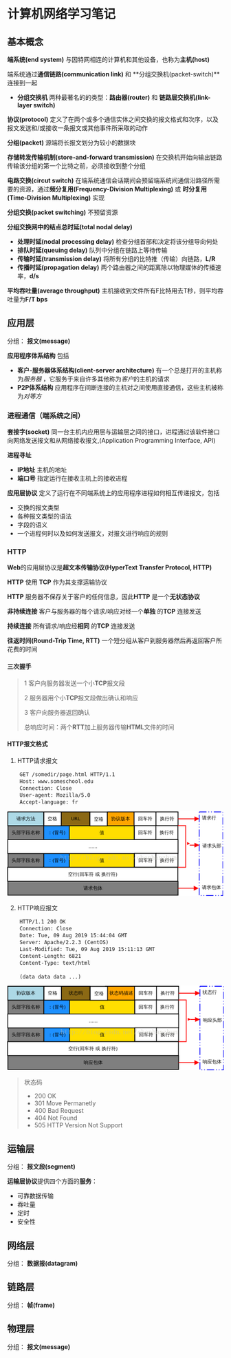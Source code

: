 # 计算机网络学习笔记
## 基本概念
**端系统(end system)**
与因特网相连的计算机和其他设备，也称为**主机(host)**

端系统通过**通信链路(communication link)** 和 **分组交换机(packet-switch)**连接到一起

- **分组交换机** 两种最著名的的类型：**路由器(router)** 和 **链路层交换机(link-layer switch)**

**协议(protocol)** 定义了在两个或多个通信实体之间交换的报文格式和次序，以及报文发送和/或接收一条报文或其他事件所采取的动作

**分组(packet)** 源端将长报文划分为较小的数据块

**存储转发传输机制(store-and-forward transmission)** 在交换机开始向输出链路传输该分组的第一个比特之前，必须接收到整个分组

**电路交换(circut switch)** 在端系统通信会话期间会预留端系统间通信沿路径所需要的资源，通过**频分复用(Frequency-Division Multiplexing)** 或 **时分复用(Time-Division Multiplexing)** 实现

**分组交换(packet switching)** 不预留资源

**分组交换网中的结点总时延(total nodal delay)** 

- **处理时延(nodal processing delay)** 检查分组首部和决定将该分组导向何处
- **排队时延(queuing delay)** 队列中分组在链路上等待传输
- **传输时延(transmission delay)** 将所有分组的比特推（传输）向链路，**L/R**
- **传播时延(propagation delay)** 两个路由器之间的距离除以物理媒体的传播速率，**d/s** 

**平均吞吐量(average throughput)** 主机接收到文件所有F比特用去T秒，则平均吞吐量为**F/T bps**

## 应用层

分组： **报文(message)**

**应用程序体系结构** 包括

- **客户-服务器体系结构(client-server architecture)** 有一个总是打开的主机称为*服务器* ，它服务于来自许多其他称为*客户*的主机的请求
- **P2P体系结构** 应用程序在间断连接的主机对之间使用直接通信，这些主机被称为*对等方*

### 进程通信（端系统之间）

**套接字(socket)** 同一台主机内应用层与运输层之间的接口，进程通过该软件接口向网络发送报文和从网络接收报文,(Application Programming Interface, API)

**进程寻址** 

- **IP地址** 主机的地址
- **端口号** 指定运行在接收主机上的接收进程

**应用层协议** 定义了运行在不同端系统上的应用程序进程如何相互传递报文，包括

- 交换的报文类型
- 各种报文类型的语法
- 字段的语义
- 一个进程何时以及如何发送报文，对报文进行响应的规则

### HTTP
**Web**的应用层协议是**超文本传输协议(HyperText Transfer Protocol, HTTP)**

**HTTP** 使用 **TCP** 作为其支撑运输协议

**HTTP** 服务器不保存关于客户的任何信息，因此**HTTP** 是一个**无状态协议**

**非持续连接** 客户与服务器的每个请求/响应对经一个**单独** 的**TCP** 连接发送

**持续连接** 所有请求/响应经**相同** 的**TCP** 连接发送

**往返时间(Round-Trip Time, RTT)** 一个短分组从客户到服务器然后再返回客户所花费的时间

#### 三次握手

> 1 客户向服务器发送一个小**TCP**报文段
> 
> 2 服务器用个小**TCP**报文段做出确认和响应
> 
> 3 客户向服务器返回确认
> 
> 总响应时间：两个**RTT**加上服务器传输**HTML**文件的时间

#### HTTP报文格式
1. HTTP请求报文
```
    GET /somedir/page.html HTTP/1.1
    Host: www.someschool.edu
    Connection: Close
    User-agent: Mozilla/5.0
    Accept-language: fr
```
![](./asset/HTTP请求报文.jpg)

2. HTTP响应报文
```
    HTTP/1.1 200 OK
    Connection: Close
    Date: Tue, 09 Aug 2019 15:44:04 GMT
    Server: Apache/2.2.3 (CentOS)
    Last-Modified: Tue, 09 Aug 2019 15:11:13 GMT
    Content-Length: 6821
    Content-Type: text/html
    
    (data data data ...)
```
![](./asset/HTTP响应报文.png)

> 状态码
> - 200 OK
> - 301 Move Permanetly
> - 400 Bad Request
> - 404 Not Found
> - 505 HTTP Version Not Support

## 运输层

分组： **报文段(segment)**

**运输层协议**提供四个方面的**服务**：

- 可靠数据传输
- 吞吐量
- 定时
- 安全性

## 网络层

分组： **数据报(datagram)**

## 链路层

分组： **帧(frame)**

## 物理层

分组： **报文(message)**
